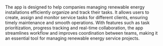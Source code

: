 The app is designed to help companies managing renewable energy installations efficiently organize and track their tasks. It allows users to create, assign and monitor service tasks for different clients, ensuring timely maintenance and smooth operations. With features such as task prioritization, progress tracking and real-time collaboration, the app streamlines workflow and improves coordination between teams, making it an essential tool for managing renewable energy service projects.

